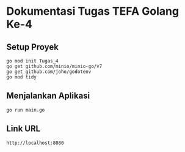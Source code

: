 # Dokumentasi Tugas TEFA Golang Ke-4

## Setup Proyek
```
go mod init Tugas_4
go get github.com/minio/minio-go/v7
go get github.com/joho/godotenv
go mod tidy
```

## Menjalankan Aplikasi
```
go run main.go
```

## Link URL
`http://localhost:8080`

